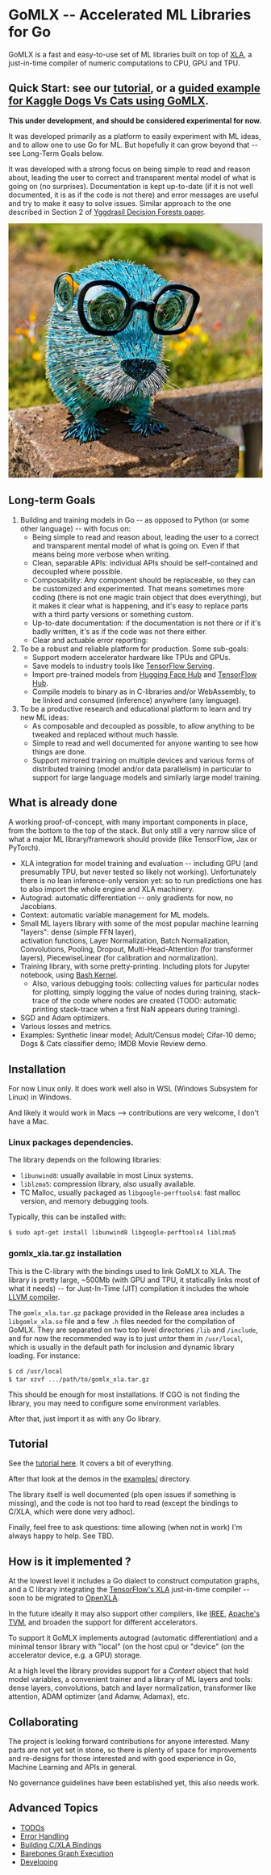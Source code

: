# GoMLX -- Accelerated ML Libraries for Go

GoMLX is a fast and easy-to-use set of ML libraries built on top of [XLA](https://github.com/openxla/xla),
a just-in-time compiler of numeric computations to CPU, GPU and TPU.

## Quick Start: see our [tutorial](examples/tutorial/tutorial.ipynb), or a [guided example for Kaggle Dogs Vs Cats using GoMLX](examples/dogsvscats/dogsvscats.ipynb).

**This under development, and should be considered experimental for now.**

It was developed primarily as a platform to easily experiment with ML ideas, and to
allow one to use Go for ML. But hopefully it can grow beyond that -- see Long-Term Goals below.

It was developed with a strong focus on being simple to read and reason about, leading the 
user to correct and transparent mental model of what is going on (no surprises). 
Documentation is kept up-to-date (if it is not well documented, it is as if the code is not there)
and error messages are useful and try to make it easy to solve issues. Similar approach to the one
described in Section 2 of [Yggdrasil Decision Forests paper](https://arxiv.org/pdf/2212.02934.pdf). 

![GoMLX Gopher](docs/gomlx_gopher.jpg)

## Long-term Goals

1. Building and training models in Go -- as opposed to Python (or some other language) -- with focus on:
   - Being simple to read and reason about, leading the user to a correct and transparent mental
     model of what is going on. Even if that means being more verbose when writing.
   - Clean, separable APIs: individual APIs should be self-contained and decoupled where possible.
   - Composability: Any component should be replaceable, so they can be customized and experimented.
     That means sometimes more coding (there is not one magic train object that does everything),
     but it makes it clear what is happening, and it's easy to replace parts with a third party
     versions or something custom.
   - Up-to-date documentation: if the documentation is not there or if it's badly written, it's as 
     if the code was not there either.
   - Clear and actuable error reporting: 
1. To be a robust and reliable platform for production. Some sub-goals:
   - Support modern accelerator hardware like TPUs and GPUs.
   - Save models to industry tools like [TensorFlow Serving](https://www.tensorflow.org/tfx/guide/serving).
   - Import pre-trained models from
     [Hugging Face Hub](https://huggingface.co/models) and [TensorFlow Hub](https://www.tensorflow.org/hub).
   - Compile models to binary as in C-libraries and/or WebAssembly, to be linked and consumed (inference) anywhere
     (any language).
1. To be a productive research and educational platform to learn and try new ML ideas:
   - As composable and decoupled as possible, to allow anything to be tweaked and replaced without much hassle.
   - Simple to read and well documented for anyone wanting to see how things are done. 
   - Support mirrored training on multiple devices and various forms of distributed training (model and/or data
     parallelism) in particular to support for large language models and similarly large model training.

## What is already done

A working proof-of-concept, with many important components in place, from the bottom to the top of 
the stack. But only still a very narrow slice of what a major ML library/framework should provide 
(like TensorFlow, Jax or PyTorch).

* XLA integration for model training and evaluation -- including GPU (and presumably TPU, but never tested so likely 
  not working). Unfortunately there is no lean inference-only version yet: so to run predictions one has to also import 
  the whole engine and XLA machinery. 
* Autograd: automatic differentiation -- only gradients for now, no Jacobians.
* Context: automatic variable management for ML models.
* Small ML layers library with some of the most popular machine learning "layers": dense (simple FFN layer),  
  activation functions, Layer Normalization, Batch Normalization, Convolutions, Pooling, Dropout, Multi-Head-Attention
  (for transformer layers), PiecewiseLinear (for calibration and normalization).
* Training library, with some pretty-printing. Including plots for Jupyter notebook, using [Bash Kernel](https://github.com/takluyver/bash_kernel).
  * Also, various debugging tools: collecting values for particular nodes for plotting, simply logging  the value
    of nodes during training, stack-trace of the code where nodes are created (TODO: automatic printing stack-trace
    when a first NaN appears during training).
* SGD and Adam optimizers.
* Various losses and metrics.
* Examples: Synthetic linear model; Adult/Census model; Cifar-10 demo; Dogs & Cats classifier demo; IMDB Movie Review 
  demo. 

## Installation

For now Linux only. It does work well also in WSL (Windows Subsystem for Linux) in Windows.

And likely it would work in Macs --> contributions are very welcome, I don't have a Mac. 

### Linux packages dependencies.

The library depends on the following libraries:

* `libunwind8`: usually available in most Linux systems.
* `liblzma5`: compression library, also usually available.
* TC Malloc, usually packaged as `libgoogle-perftools4`: fast malloc version, and memory debugging tools.

Typically, this can be installed with:

```bash
$ sudo apt-get install libunwind8 libgoogle-perftools4 liblzma5
```

### **gomlx_xla.tar.gz** installation

This is the C-library with the bindings used to link GoMLX to XLA. The library is pretty large,
~500Mb (with GPU and TPU, it statically links most of what it needs) -- for Just-In-Time (JIT)
compilation it includes the whole [LLVM compiler](http://llvm.org).

The `gomlx_xla.tar.gz` package provided in the Release area includes a `libgomlx_xla.so` file and a few `.h` files
needed for the compilation of GoMLX. They are separated on two top level directories `/lib` and `/include`, and for
now the recommended way is to just *untar* them in `/usr/local`, which is usually in the default
path for inclusion and dynamic library loading. For instance:

```shell
$ cd /usr/local
$ tar xzvf .../path/to/gomlx_xla.tar.gz
```

This should be enough for most installations. If CGO is not finding the library, you may need to configure
some environment variables.

After that, just import it as with any Go library.

## Tutorial

See the [tutorial here](examples/tutorial/tutorial.ipynb). It covers a bit of everything. 

After that look at the demos in the [examples/](examples/) directory.

The library itself is well documented (pls open issues if something is missing), and the code is
not too hard to read (except the bindings to C/XLA, which were done very adhoc).

Finally, feel free to ask questions: time allowing (when not in work) I'm always happy to help. See TBD.

## How is it implemented ?

At the lowest level it includes a Go dialect to construct computation graphs, 
and a C library integrating the [TensorFlow's XLA](https://github.com/tensorflow/tensorflow/tree/master/tensorflow/compiler/xla)
just-in-time compiler -- soon to be migrated to [OpenXLA](https://github.com/tensorflow/tensorflow/tree/master/tensorflow/compiler/xla).

In the future ideally it may also support other compilers, like  [IREE](https://openxla.github.io/iree/), 
[Apache's TVM](https://tvm.apache.org/), and broaden the support for different accelerators.

To support it GoMLX implements autograd (automatic differentiation) and a minimal tensor library 
with "local" (on the host cpu) or "device" (on the accelerator device, e.g. a GPU) storage.

At a high level the library provides support for a *Context* object that hold model
variables, a convenient trainer and a library of ML layers and tools: dense layers, convolutions,
batch and layer normalization, transformer like attention, ADAM optimizer (and Adamw, Adamax), etc.

## Collaborating

The project is looking forward contributions for anyone interested. Many parts are not yet set 
in stone, so there is plenty of space for improvements and re-designs for those interested
and with good experience in Go, Machine Learning and APIs in general.

No governance guidelines have been established yet, this also needs work.

## Advanced Topics

* [TODOs](docs/TODO.md)
* [Error Handling](docs/error_handling.md)
* [Building C/XLA Bindings](docs/building.md)
* [Barebones Graph Execution](docs/barebones.md)
* [Developing](docs/developing.md)
